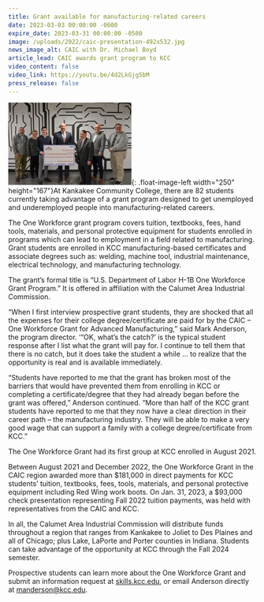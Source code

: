 ```yaml
---
title: Grant available for manufacturing-related careers
date: 2023-03-03 00:00:00 -0600
expire_date: 2023-03-31 00:00:00 -0500
image: /uploads/2022/caic-presentation-492x532.jpg
news_image_alt: CAIC with Dr. Michael Boyd
article_lead: CAIC awards grant program to KCC
video_content: false
video_link: https://youtu.be/4d2LkGjg5bM
press_release: false
---
```

![Calumet Area Industrial Commission with KCC president Dr. Michael Boyd](/uploads/2022/caic-presentation-400x267-1.jpg "Calumet Area Industrial Commission with KCC president Dr. Michael Boyd"){: .float-image-left width="250" height="167"}At Kankakee Community College, there are 82 students currently taking advantage of a grant program designed to get unemployed and underemployed people into manufacturing-related careers.

The One Workforce grant program covers tuition, textbooks, fees, hand tools, materials, and personal protective equipment for students enrolled in programs which can lead to employment in a field related to manufacturing. Grant students are enrolled in KCC manufacturing-based certificates and associate degrees such as: welding, machine tool, industrial maintenance, electrical technology, and manufacturing technology.

The grant’s formal title is “U.S. Department of Labor H-1B One Workforce Grant Program.” It is offered in affiliation with the Calumet Area Industrial Commission.

“When I first interview prospective grant students, they are shocked that all the expenses for their college degree/certificate are paid for by the CAIC – One Workforce Grant for Advanced Manufacturing,” said Mark Anderson, the program director. ‘“OK, what’s the catch?’ is the typical student response after I list what the grant will pay for. I continue to tell them that there is no catch, but it does take the student a while … to realize that the opportunity is real and is available immediately.

“Students have reported to me that the grant has broken most of the barriers that would have prevented them from enrolling in KCC or completing a certificate/degree that they had already began before the grant was offered,” Anderson continued. “More than half of the KCC grant students have reported to me that they now have a clear direction in their career path – the manufacturing industry. They will be able to make a very good wage that can support a family with a college degree/certificate from KCC.”

The One Workforce Grant had its first group at KCC enrolled in August 2021.

Between August 2021 and December 2022, the One Workforce Grant in the CAIC region awarded more than $181,000 in direct payments for KCC students’ tuition, textbooks, fees, tools, materials, and personal protective equipment including Red Wing work boots. On Jan. 31, 2023, a $93,000 check presentation representing Fall 2022 tuition payments, was held with representatives from the CAIC and KCC.

In all, the Calumet Area Industrial Commission will distribute funds throughout a region that ranges from Kankakee to Joliet to Des Plaines and all of Chicago; plus Lake, LaPorte and Porter counties in Indiana. Students can take advantage of the opportunity at KCC through the Fall 2024 semester.

Prospective students can learn more about the One Workforce Grant and submit an information request at [skills.kcc.edu](http://skills.kcc.edu), or email Anderson directly at [manderson@kcc.edu](mailto:manderson@kcc.edu).